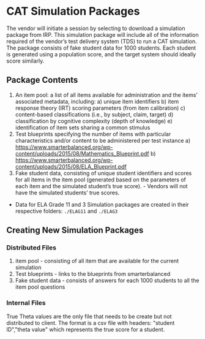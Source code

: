 # CAT Simulation Packages
 The vendor will initiate a session by selecting to download a simulation package from IRP.
 This simulation package will include all of the information required of the vendor’s test delivery system (TDS) to run a CAT simulation.  
 The package consists of fake student data for 1000 students.
 Each student is generated using a population score, and the target system should ideally score similarly. 
 
 ## Package Contents
  1. An item pool: a list of all items available for administration and the items’ associated metadata, including: 
    a) unique item identifiers
    b) item response theory (IRT) scoring parameters (from item calibration)
    c) content-based classifications (i.e., by subject, claim, target)
    d) classification by cognitive complexity (depth of knowledge)
    e) identification of item sets sharing a common stimulus
  2. Test blueprints specifying the number of items with particular characteristics and/or content to be administered per test instance
    a) https://www.smarterbalanced.org/wp-content/uploads/2015/08/Mathematics_Blueprint.pdf
    b) https://www.smarterbalanced.org/wp-content/uploads/2015/08/ELA_Blueprint.pdf
  3. Fake student data, consisting of unique student identifiers and scores for all items in the item pool (generated based on the parameters of each item and the simulated student’s true score).
	- Vendors will not have the simulated students’ true scores.

- Data for ELA Grade 11 and 3 Simulation packages are created in their respective folders: `./ELAG11` and `./ELAG3`

## Creating New Simulation Packages

### Distributed Files
  1. item pool - consisting of all item that are available for the current simulation
  2. Test blueprints - links to the blueprints from smarterbalanced
  3. Fake student data - consists of answers for each 1000 students to all the item pool questions 

### Internal Files
True Theta values are the only file that needs to be create but not distributed to client.
The format is a csv file with headers:
    "student ID","theta value"
which represents the true score for a student.

  

